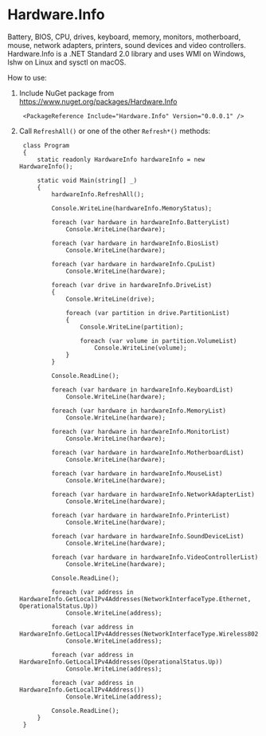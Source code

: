 # Hardware.Info

Battery, BIOS, CPU, drives, keyboard, memory, monitors, motherboard, mouse, network adapters, printers, sound devices and video controllers. Hardware.Info is a .NET Standard 2.0 library and uses WMI on Windows, lshw on Linux and sysctl on macOS.

How to use:

1. Include NuGet package from https://www.nuget.org/packages/Hardware.Info

        <PackageReference Include="Hardware.Info" Version="0.0.0.1" />

2. Call `RefreshAll()` or one of the other `Refresh*()` methods:

        class Program
        {
            static readonly HardwareInfo hardwareInfo = new HardwareInfo();

            static void Main(string[] _)
            {
                hardwareInfo.RefreshAll();

                Console.WriteLine(hardwareInfo.MemoryStatus);

                foreach (var hardware in hardwareInfo.BatteryList)
                    Console.WriteLine(hardware);

                foreach (var hardware in hardwareInfo.BiosList)
                    Console.WriteLine(hardware);

                foreach (var hardware in hardwareInfo.CpuList)
                    Console.WriteLine(hardware);

                foreach (var drive in hardwareInfo.DriveList)
                {
                    Console.WriteLine(drive);

                    foreach (var partition in drive.PartitionList)
                    {
                        Console.WriteLine(partition);

                        foreach (var volume in partition.VolumeList)
                            Console.WriteLine(volume);
                    }
                }

                Console.ReadLine();

                foreach (var hardware in hardwareInfo.KeyboardList)
                    Console.WriteLine(hardware);

                foreach (var hardware in hardwareInfo.MemoryList)
                    Console.WriteLine(hardware);

                foreach (var hardware in hardwareInfo.MonitorList)
                    Console.WriteLine(hardware);

                foreach (var hardware in hardwareInfo.MotherboardList)
                    Console.WriteLine(hardware);

                foreach (var hardware in hardwareInfo.MouseList)
                    Console.WriteLine(hardware);

                foreach (var hardware in hardwareInfo.NetworkAdapterList)
                    Console.WriteLine(hardware);

                foreach (var hardware in hardwareInfo.PrinterList)
                    Console.WriteLine(hardware);

                foreach (var hardware in hardwareInfo.SoundDeviceList)
                    Console.WriteLine(hardware);

                foreach (var hardware in hardwareInfo.VideoControllerList)
                    Console.WriteLine(hardware);

                Console.ReadLine();

                foreach (var address in HardwareInfo.GetLocalIPv4Addresses(NetworkInterfaceType.Ethernet, OperationalStatus.Up))
                    Console.WriteLine(address);

                foreach (var address in HardwareInfo.GetLocalIPv4Addresses(NetworkInterfaceType.Wireless80211))
                    Console.WriteLine(address);

                foreach (var address in HardwareInfo.GetLocalIPv4Addresses(OperationalStatus.Up))
                    Console.WriteLine(address);

                foreach (var address in HardwareInfo.GetLocalIPv4Address())
                    Console.WriteLine(address);

                Console.ReadLine();
            }
        }